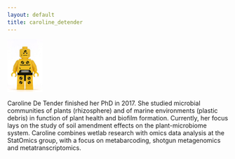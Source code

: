 ```yaml
---
layout: default
title: caroline_detender
---
```

<img src="./figs/dummy.jpg" width="80">

Caroline De Tender finished her PhD in 2017. She studied microbial communities of plants (rhizosphere) and of marine environments (plastic debris) in function of plant health and biofilm formation. Currently, her focus lays on the study of soil amendment effects on the plant-microbiome system. Caroline combines wetlab research with omics data analysis at the StatOmics group, with a focus on metabarcoding, shotgun metagenomics and metatranscriptomics. 
